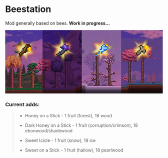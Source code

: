 # Beestation
Mod generally based on bees. **Work in progress...**

![Honey Sticks](/Banners/honeysticks.png)

### Current adds:

> * Honey on a Stick - 1 fruit (forest), 18 wood
> 
> * Dark Honey on a Stick - 1 fruit (corruption/crimson), 18 ebonwood/shadewood
> 
> * Sweet Icicle - 1 fruit (snow), 18 ice
> 
> * Sweet on a Stick - 1 fruit (hallow), 18 pearlwood
